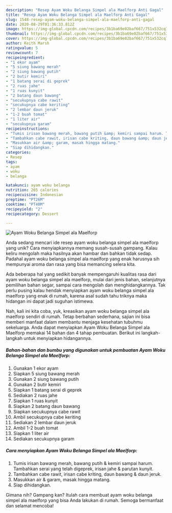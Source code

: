 ```yaml
---
description: "Resep Ayam Woku Belanga Simpel ala Maelforp Anti Gagal"
title: "Resep Ayam Woku Belanga Simpel ala Maelforp Anti Gagal"
slug: 1548-resep-ayam-woku-belanga-simpel-ala-maelforp-anti-gagal
date: 2020-08-29T01:36:33.812Z
image: https://img-global.cpcdn.com/recipes/3b1ba69e02baf667/751x532cq70/ayam-woku-belanga-simpel-ala-maelforp-foto-resep-utama.jpg
thumbnail: https://img-global.cpcdn.com/recipes/3b1ba69e02baf667/751x532cq70/ayam-woku-belanga-simpel-ala-maelforp-foto-resep-utama.jpg
cover: https://img-global.cpcdn.com/recipes/3b1ba69e02baf667/751x532cq70/ayam-woku-belanga-simpel-ala-maelforp-foto-resep-utama.jpg
author: Keith Marsh
ratingvalue: 5
reviewcount: 7
recipeingredient:
- "1 ekor ayam"
- "5 siung bawang merah"
- "2 siung bawang putih"
- "2 butir kemiri"
- "1 batang serai di geprek"
- "2 ruas jahe"
- "1 ruas kunyit"
- "2 batang daun bawang"
- "secukupnya cabe rawit"
- "secukupnya cabe keriting"
- "2 lembar daun jeruk"
- "1-2 buah tomat"
- "1 liter air"
- "secukupnya garam"
recipeinstructions:
- "Tumis irisan bawang merah, bawang putih &amp; kemiri sampai harum. Tambahkan serai yang telah digeprek, irisan jahe &amp; parutan kunyit."
- "Tambahkan cabe rawit, irisan cabe kriting, daun bawang &amp; daun jeruk."
- "Masukkan air &amp; garam, masak hingga matang."
- "Siap dihidangkan."
categories:
- Resep
tags:
- ayam
- woku
- belanga

katakunci: ayam woku belanga 
nutrition: 265 calories
recipecuisine: Indonesian
preptime: "PT26M"
cooktime: "PT40M"
recipeyield: "2"
recipecategory: Dessert

---
```



![Ayam Woku Belanga Simpel ala Maelforp](https://img-global.cpcdn.com/recipes/3b1ba69e02baf667/751x532cq70/ayam-woku-belanga-simpel-ala-maelforp-foto-resep-utama.jpg)

Anda sedang mencari ide resep ayam woku belanga simpel ala maelforp yang unik? Cara menyiapkannya memang susah-susah gampang. Kalau keliru mengolah maka hasilnya akan hambar dan bahkan tidak sedap. Padahal ayam woku belanga simpel ala maelforp yang enak harusnya sih mempunyai aroma dan rasa yang bisa memancing selera kita.

Ada beberapa hal yang sedikit banyak mempengaruhi kualitas rasa dari ayam woku belanga simpel ala maelforp, mulai dari jenis bahan, selanjutnya pemilihan bahan segar, sampai cara mengolah dan menghidangkannya. Tak perlu pusing kalau hendak menyiapkan ayam woku belanga simpel ala maelforp yang enak di rumah, karena asal sudah tahu triknya maka hidangan ini dapat jadi suguhan istimewa.




Nah, kali ini kita coba, yuk, kreasikan ayam woku belanga simpel ala maelforp sendiri di rumah. Tetap berbahan sederhana, sajian ini bisa memberi manfaat dalam membantu menjaga kesehatan tubuhmu sekeluarga. Anda dapat menyiapkan Ayam Woku Belanga Simpel ala Maelforp memakai 14 bahan dan 4 tahap pembuatan. Berikut ini langkah-langkah untuk menyiapkan hidangannya.

<!--inarticleads1-->

##### Bahan-bahan dan bumbu yang digunakan untuk pembuatan Ayam Woku Belanga Simpel ala Maelforp:

1. Gunakan 1 ekor ayam
1. Siapkan 5 siung bawang merah
1. Gunakan 2 siung bawang putih
1. Gunakan 2 butir kemiri
1. Siapkan 1 batang serai di geprek
1. Sediakan 2 ruas jahe
1. Siapkan 1 ruas kunyit
1. Siapkan 2 batang daun bawang
1. Siapkan secukupnya cabe rawit
1. Ambil secukupnya cabe keriting
1. Sediakan 2 lembar daun jeruk
1. Ambil 1-2 buah tomat
1. Siapkan 1 liter air
1. Sediakan secukupnya garam




<!--inarticleads2-->

##### Cara menyiapkan Ayam Woku Belanga Simpel ala Maelforp:

1. Tumis irisan bawang merah, bawang putih &amp; kemiri sampai harum. Tambahkan serai yang telah digeprek, irisan jahe &amp; parutan kunyit.
1. Tambahkan cabe rawit, irisan cabe kriting, daun bawang &amp; daun jeruk.
1. Masukkan air &amp; garam, masak hingga matang.
1. Siap dihidangkan.




Gimana nih? Gampang kan? Itulah cara membuat ayam woku belanga simpel ala maelforp yang bisa Anda lakukan di rumah. Semoga bermanfaat dan selamat mencoba!

